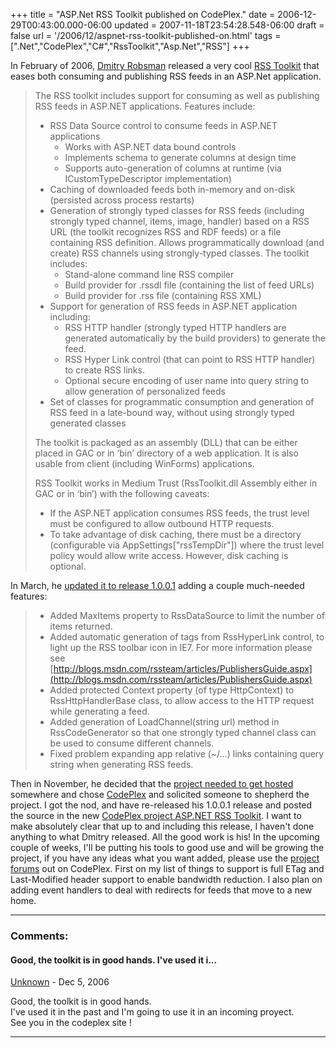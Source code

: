 +++
title = "ASP.Net RSS Toolkit published on CodePlex."
date = 2006-12-29T00:43:00.000-06:00
updated = 2007-11-18T23:54:28.548-06:00
draft = false
url = '/2006/12/aspnet-rss-toolkit-published-on.html'
tags = [".Net","CodePlex","C#","RssToolkit","Asp.Net","RSS"]
+++

In February of 2006, [Dmitry Robsman](http://blogs.msdn.com/dmitryr/) released a very cool [RSS Toolkit](http://blogs.msdn.com/dmitryr/archive/2006/02/21/536552.aspx) that eases both consuming and publishing RSS feeds in an ASP.Net application.

> The RSS toolkit includes support for consuming as well as publishing RSS feeds in ASP.NET applications. Features include:
> 
> *   RSS Data Source control to consume feeds in ASP.NET applications
>     *   Works with ASP.NET data bound controls
>     *   Implements schema to generate columns at design time
>     *   Supports auto-generation of columns at runtime (via ICustomTypeDescriptor implementation)
> *   Caching of downloaded feeds both in-memory and on-disk (persisted across process restarts)
> *   Generation of strongly typed classes for RSS feeds (including strongly typed channel, items, image, handler) based on a RSS URL (the toolkit recognizes RSS and RDF feeds) or a file containing RSS definition. Allows programmatically download (and create) RSS channels using strongly-typed classes. The toolkit includes:
>     *   Stand-alone command line RSS compiler
>     *   Build provider for .rssdl file (containing the list of feed URLs)
>     *   Build provider for .rss file (containing RSS XML)
> *   Support for generation of RSS feeds in ASP.NET application including:
>     *   RSS HTTP handler (strongly typed HTTP handlers are generated automatically by the build providers) to generate the feed.
>     *   RSS Hyper Link control (that can point to RSS HTTP handler) to create RSS links.
>     *   Optional secure encoding of user name into query string to allow generation of personalized feeds
> *   Set of classes for programmatic consumption and generation of RSS feed in a late-bound way, without using strongly typed generated classes
> 
> The toolkit is packaged as an assembly (DLL) that can be either placed in GAC or in ‘bin’ directory of a web application. It is also usable from client (including WinForms) applications.
> 
> RSS Toolkit works in Medium Trust (RssToolkit.dll Assembly either in GAC or in ‘bin’) with the following caveats:
> 
> *   If the ASP.NET application consumes RSS feeds, the trust level must be configured to allow outbound HTTP requests.
> *   To take advantage of disk caching, there must be a directory (configurable via AppSettings\["rssTempDir"\]) where the trust level policy would allow write access. However, disk caching is optional.

In March, he [updated it to release 1.0.0.1](http://blogs.msdn.com/dmitryr/archive/2006/03/26/561200.aspx) adding a couple much-needed features:

> *   Added MaxItems property to RssDataSource to limit the number of items returned.
> *   Added automatic generation of <link> tags from RssHyperLink control, to light up the RSS toolbar icon in IE7. For more information please see [http://blogs.msdn.com/rssteam/articles/PublishersGuide.aspx](http://blogs.msdn.com/rssteam/articles/PublishersGuide.aspx)
> *   Added protected Context property (of type HttpContext) to RssHttpHandlerBase class, to allow access to the HTTP request while generating a feed.
> *   Added generation of LoadChannel(string url) method in RssCodeGenerator so that one strongly typed channel class can be used to consume different channels.
> *   Fixed problem expanding app relative (~/…) links containing query string when generating RSS feeds.

Then in November, he decided that the [project needed to get hosted](http://blogs.msdn.com/dmitryr/archive/2006/11/03/asp-net-rss-toolkit-on-codeplex-coordinator-s-needed.aspx) somewhere and chose [CodePlex](http://www.codeplex.com) and solicited someone to shepherd the project. I got the nod, and have re-released his 1.0.0.1 release and posted the source in the new [CodePlex project ASP.NET RSS Toolkit](http://www.codeplex.com/ASPNETRSSToolkit). I want to make absolutely clear that up to and including this release, I haven't done anything to what Dmitry released. All the good work is his! In the upcoming couple of weeks, I'll be putting his tools to good use and will be growing the project, if you have any ideas what you want added, please use the [project forums](http://www.codeplex.com/ASPNETRSSToolkit/Project/ListForums.aspx) out on CodePlex. First on my list of things to support is full ETag and Last-Modified header support to enable bandwidth reduction. I also plan on adding event handlers to deal with redirects for feeds that move to a new home.

---
### Comments:
#### Good, the toolkit is in good hands. I've used it i...
[Unknown](https://www.blogger.com/profile/02260143150268254080 "noreply@blogger.com") - <time datetime="2006-12-29T03:29:00.000-06:00">Dec 5, 2006</time>

Good, the toolkit is in good hands.  
I've used it in the past and I'm going to use it in an incoming proyect.  
See you in the codeplex site !
<hr />
